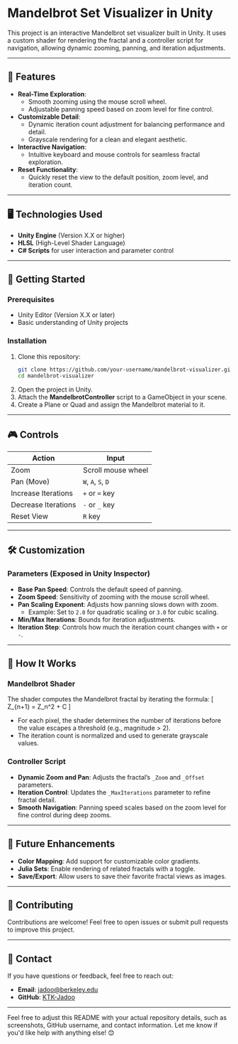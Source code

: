# Mandelbrot Set Visualizer in Unity

This project is an interactive Mandelbrot set visualizer built in Unity. It uses a custom shader for rendering the fractal and a controller script for navigation, allowing dynamic zooming, panning, and iteration adjustments.

---

## 🎨 **Features**
- **Real-Time Exploration**:
  - Smooth zooming using the mouse scroll wheel.
  - Adjustable panning speed based on zoom level for fine control.
- **Customizable Detail**:
  - Dynamic iteration count adjustment for balancing performance and detail.
  - Grayscale rendering for a clean and elegant aesthetic.
- **Interactive Navigation**:
  - Intuitive keyboard and mouse controls for seamless fractal exploration.
- **Reset Functionality**:
  - Quickly reset the view to the default position, zoom level, and iteration count.

---

## 🖥️ **Technologies Used**
- **Unity Engine** (Version X.X or higher)
- **HLSL** (High-Level Shader Language)
- **C# Scripts** for user interaction and parameter control

---

## 🚀 **Getting Started**

### Prerequisites
- Unity Editor (Version X.X or later)
- Basic understanding of Unity projects

### Installation
1. Clone this repository:
   ```bash
   git clone https://github.com/your-username/mandelbrot-visualizer.git
   cd mandelbrot-visualizer
   ```
2. Open the project in Unity.
3. Attach the **MandelbrotController** script to a GameObject in your scene.
4. Create a Plane or Quad and assign the Mandelbrot material to it.

---

## 🎮 **Controls**

| **Action**         | **Input**               |
|---------------------|-------------------------|
| Zoom               | Scroll mouse wheel      |
| Pan (Move)         | `W`, `A`, `S`, `D`      |
| Increase Iterations | `+` or `=` key          |
| Decrease Iterations | `-` or `_` key          |
| Reset View         | `R` key                 |

---

## 🛠️ **Customization**

### Parameters (Exposed in Unity Inspector)
- **Base Pan Speed**: Controls the default speed of panning.
- **Zoom Speed**: Sensitivity of zooming with the mouse scroll wheel.
- **Pan Scaling Exponent**: Adjusts how panning slows down with zoom.
  - Example: Set to `2.0` for quadratic scaling or `3.0` for cubic scaling.
- **Min/Max Iterations**: Bounds for iteration adjustments.
- **Iteration Step**: Controls how much the iteration count changes with `+` or `-`.

---

## 🧠 **How It Works**

### Mandelbrot Shader
The shader computes the Mandelbrot fractal by iterating the formula:
\[ Z_{n+1} = Z_n^2 + C \]
- For each pixel, the shader determines the number of iterations before the value escapes a threshold (e.g., magnitude > 2).
- The iteration count is normalized and used to generate grayscale values.

### Controller Script
- **Dynamic Zoom and Pan**: Adjusts the fractal’s `_Zoom` and `_Offset` parameters.
- **Iteration Control**: Updates the `_MaxIterations` parameter to refine fractal detail.
- **Smooth Navigation**: Panning speed scales based on the zoom level for fine control during deep zooms.

---

## 🌟 **Future Enhancements**
- **Color Mapping**: Add support for customizable color gradients.
- **Julia Sets**: Enable rendering of related fractals with a toggle.
- **Save/Export**: Allow users to save their favorite fractal views as images.

---

## 🤝 **Contributing**
Contributions are welcome! Feel free to open issues or submit pull requests to improve this project.

---

## 📧 **Contact**
If you have questions or feedback, feel free to reach out:
- **Email**: jadoo@berkeley.edu
- **GitHub**: [KTK-Jadoo](https://github.com/KTK-Jadoo)

---

Feel free to adjust this README with your actual repository details, such as screenshots, GitHub username, and contact information. Let me know if you'd like help with anything else! 😊
